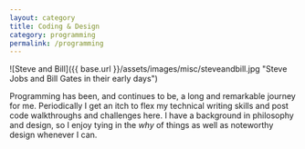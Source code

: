 ```yaml
---
layout: category
title: Coding & Design
category: programming
permalink: /programming
---
```


![Steve and Bill]({{ base.url }}/assets/images/misc/steveandbill.jpg "Steve Jobs and Bill Gates in their early days")

Programming has been, and continues to be, a long and remarkable journey for me. Periodically I get an itch to flex my technical writing skills and post code walkthroughs and challenges here. I have a background in philosophy and design, so I enjoy tying in the *why* of things as well as noteworthy design whenever I can.
